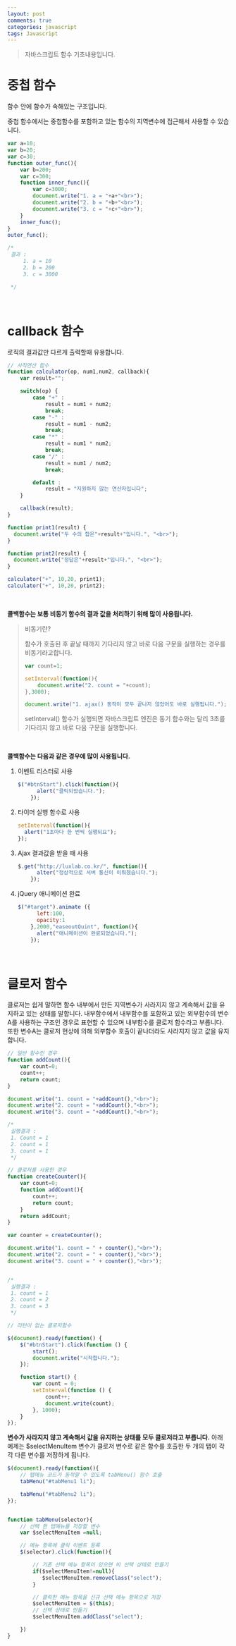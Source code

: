 ```yaml
---
layout: post
comments: true
categories: javascript
tags: Javascript
---
```

> 자바스크립트 함수 기초내용입니다.


# 중첩 함수

함수 안에 함수가 속해있는 구조입니다.

중첩 함수에서는 중첩함수를 포함하고 있는 함수의 지역변수에 접근해서 사용할 수 있습니다.

```javascript
var a=10;
var b=20;
var c=30;
function outer_func(){
    var b=200;
    var c=300;
    function inner_func(){
        var c=3000;
        document.write("1. a = "+a+"<br>");
        document.write("2. b = "+b+"<br>");
        document.write("3. c = "+c+"<br>");
    }
    inner_func();
}
outer_func();

/*
 결과 :
     1. a = 10
     2. b = 200
     3. c = 3000

 */
```

<br>

# callback 함수
로직의 결과값만 다르게 출력할때 유용합니다.

```javascript
// 사칙연산 함수
function calculator(op, num1,num2, callback){
    var result="";

    switch(op) {
        case "+" :
            result = num1 + num2;
            break;
        case "-" :
            result = num1 - num2;
            break;
        case "*" :
            result = num1 * num2;
            break;
        case "/" :
            result = num1 / num2;
            break;

        default :
            result = "지원하지 않는 연산자입니다";
    }

    callback(result);
}

function print1(result) {
  document.write("두 수의 합은"+result+"입니다.", "<br>");
}

function print2(result) {
  document.write("정답은"+result+"입니다.", "<br>");
}

calculator("+", 10,20, print1);
calculator("+", 10,20, print2);
```

<br>

**콜백함수는 보통 비동기 함수의 결과 값을 처리하기 위해 많이 사용됩니다.**

> 비동기란?
>
> 함수가 호출된 후 끝날 때까지 기다리지 않고 바로 다음 구문을 실행하는 경우를 비동기라고합니다.
>
> ```javascript
> var count=1;
>
> setInterval(function(){
>     document.write("2. count = "+count);
> },3000);
>
> document.write("1. ajax() 동작이 모두 끝나지 않았어도 바로 실행됩니다.");
> ```
>
> setInterval() 함수가 실행되면 자바스크립트 엔진은 동기 함수와는 달리 3초를 기다리지 않고 바로 다음 구문을 실행합니다.

<br>

**콜백함수는 다음과 같은 경우에 많이 사용됩니다.**

1. 이벤트 리스터로 사용

	```javascript
	$("#btnStart").click(function(){
	      alert("클릭되었습니다.");
	    });
	```

2. 타이머 실행 함수로 사용

	```javascript
	setInterval(function(){
      alert("1초마다 한 번씩 실행되요");
    });
	```
3. Ajax 결과값을 받을 때 사용

	```javascript
	$.get("http://luxlab.co.kr/", function(){
	      alter("정상적으로 서버 통신이 이뤄졌습니다.");
	    });
	```

4. jQuery 애니메이션 완료

	```javascript
	$("#target").animate ({
	      left:100,
	      opacity:1
	    },2000,"easeoutQuint", function(){
	      alert("애니메이션이 완료되었습니다.");
	    });
	```

<br>

# 클로저 함수

클로저는 쉽게 말하면 함수 내부에서 만든 지역변수가 사라지지 않고 계속해서 값을 유지하고 있는 상태를 말합니다. 내부함수에서 내부함수를 포함하고 있는 외부함수의 변수A를 사용하는 구조인 경우로 표현할 수 있으며 내부함수를 클로저 함수라고 부릅니다. 또한 변수A는 클로저 현상에 의해 외부함수 호출이 끝나더라도 사라지지 않고 값을 유지합니다.

```javascript
// 일반 함수인 경우
function addCount(){
    var count=0;
    count++;
    return count;
}

document.write("1. count = "+addCount(),"<br>");
document.write("2. count = "+addCount(),"<br>");
document.write("3. count = "+addCount(),"<br>");

/*
 실행결과 :
 1.	Count = 1
 2.	count = 1
 3.	count = 1
 */
```

```javascript
// 클로저를 사용한 경우
function createCounter(){
    var count=0;
    function addCount(){
        count++;
        return count;
    }
    return addCount;
}

var counter = createCounter();

document.write("1. count = " + counter(),"<br>");
document.write("2. count = " + counter(),"<br>");
document.write("3. count = " + counter(),"<br>");


/*
 실행결과 :
 1.	count = 1
 2.	count = 2
 3.	count = 3
 */
```

```javascript
// 리턴이 없는 클로저함수

$(document).ready(function() {
    $("#btnStart").click(function () {
        start();
        document.write("시작합니다.");
    });

    function start() {
        var count = 0;
        setInterval(function () {
            count++;
            document.write(count);
        }, 1000);
    }
});
```

**변수가 사라지지 않고 계속해서 값을 유지하는 상태를 모두 클로저라고 부릅니다.**
아래 예제는 $selectMenuItem 변수가 클로저 변수로 같은 함수를 호출한 두 개의 탭이 각각 다른 변수를 저장하게 됩니다.

```javascript
$(document).ready(function(){
	// 탭메뉴 코드가 동작할 수 있도록 tabMenu() 함수 호출
	tabMenu("#tabMenu1 li");

	tabMenu("#tabMenu2 li");
});


function tabMenu(selector){
	// 선택 한 탭메뉴를 저장할 변수
	var $selectMenuItem =null;

	// 메뉴 항목에 클릭 이벤트 등록
	$(selector).click(function(){

		// 기존 선택 메뉴 항목이 있으면 비 선택 상태로 만들기
		if($selectMenuItem!=null){
		   $selectMenuItem.removeClass("select");
		}

		// 클릭한 메뉴 항목을 신규 선택 메뉴 항목으로 저장
		$selectMenuItem = $(this);
		// 선택 상태로 만들기
		$selectMenuItem.addClass("select");

	})
}
```
